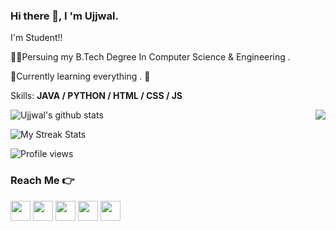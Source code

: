 ### Hi there 👋, I 'm Ujjwal.
I'm Student!!

👨‍🎓Persuing my B.Tech Degree In Computer Science & Engineering .

🌱Currently learning everything . 🤣


Skills: **JAVA / PYTHON  / HTML / CSS / JS**




<img align="right" src="https://github-readme-stats.vercel.app/api/top-langs/?username=ujjwaljamuar&theme=dracula&hide_langs_below=1" />

![Ujjwal's github stats](https://github-readme-stats.vercel.app/api?username=ujjwaljamuar&show_icons=true&theme=radical)

![My Streak Stats](https://github-readme-streak-stats.herokuapp.com/?user=ujjwaljamuar&theme=tokyonight)

![Profile views](https://gpvc.arturio.dev/ujjwaljamuar)  


### Reach Me 👉
<a href="https://www.linkedin.com/in/rituraj-gupta-222334192"><img src="https://i.ibb.co/Kx2GSrT/linkedin.png" width="32px" height="32px"></a>
<a href="https://github.com/riturajgupta21"><img src="https://cdn.iconscout.com/icon/free/png-256/github-108-438008.png" width="32px" height="32px"></a>
<a href="https://twitter.com/guptarituraj01"><img src="https://i.ibb.co/kmgQVyW/twitter.png" width="32px" height="32px"></a>
<a href="https://www.instagram.com/_rituraj10_/"><img src="https://f0.pngfuel.com/png/605/658/black-and-white-instagram-logo-logo-black-and-white-instagram-logo-png-clip-art-thumbnail.png" width="32px" height="32px"></a> 
<a href="https://www.facebook.com/rituraj2110"><img src="https://i.ibb.co/zmYNW4p/facebook.png" width="32px" height="32px"></a>
